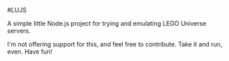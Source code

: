 #LUJS

A simple little Node.js project for trying and emulating LEGO Universe servers.

I'm not offering support for this, and feel free to contribute. Take it and run, even. Have fun!